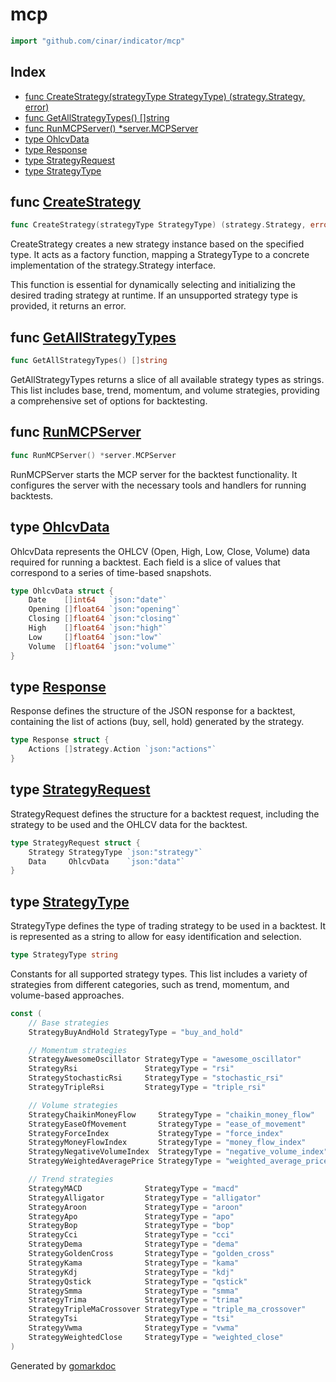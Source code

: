 <!-- Code generated by gomarkdoc. DO NOT EDIT -->

# mcp

```go
import "github.com/cinar/indicator/mcp"
```

## Index

- [func CreateStrategy\(strategyType StrategyType\) \(strategy.Strategy, error\)](<#CreateStrategy>)
- [func GetAllStrategyTypes\(\) \[\]string](<#GetAllStrategyTypes>)
- [func RunMCPServer\(\) \*server.MCPServer](<#RunMCPServer>)
- [type OhlcvData](<#OhlcvData>)
- [type Response](<#Response>)
- [type StrategyRequest](<#StrategyRequest>)
- [type StrategyType](<#StrategyType>)


<a name="CreateStrategy"></a>
## func [CreateStrategy](<https://github.com/cinar/indicator/blob/master/mcp/strategy_factory.go#L64>)

```go
func CreateStrategy(strategyType StrategyType) (strategy.Strategy, error)
```

CreateStrategy creates a new strategy instance based on the specified type. It acts as a factory function, mapping a StrategyType to a concrete implementation of the strategy.Strategy interface.

This function is essential for dynamically selecting and initializing the desired trading strategy at runtime. If an unsupported strategy type is provided, it returns an error.

<a name="GetAllStrategyTypes"></a>
## func [GetAllStrategyTypes](<https://github.com/cinar/indicator/blob/master/mcp/mcp_server.go#L127>)

```go
func GetAllStrategyTypes() []string
```

GetAllStrategyTypes returns a slice of all available strategy types as strings. This list includes base, trend, momentum, and volume strategies, providing a comprehensive set of options for backtesting.

<a name="RunMCPServer"></a>
## func [RunMCPServer](<https://github.com/cinar/indicator/blob/master/mcp/mcp_server.go#L15>)

```go
func RunMCPServer() *server.MCPServer
```

RunMCPServer starts the MCP server for the backtest functionality. It configures the server with the necessary tools and handlers for running backtests.

<a name="OhlcvData"></a>
## type [OhlcvData](<https://github.com/cinar/indicator/blob/master/mcp/strategy.go#L23-L30>)

OhlcvData represents the OHLCV \(Open, High, Low, Close, Volume\) data required for running a backtest. Each field is a slice of values that correspond to a series of time\-based snapshots.

```go
type OhlcvData struct {
    Date    []int64   `json:"date"`
    Opening []float64 `json:"opening"`
    Closing []float64 `json:"closing"`
    High    []float64 `json:"high"`
    Low     []float64 `json:"low"`
    Volume  []float64 `json:"volume"`
}
```

<a name="Response"></a>
## type [Response](<https://github.com/cinar/indicator/blob/master/mcp/strategy.go#L34-L36>)

Response defines the structure of the JSON response for a backtest, containing the list of actions \(buy, sell, hold\) generated by the strategy.

```go
type Response struct {
    Actions []strategy.Action `json:"actions"`
}
```

<a name="StrategyRequest"></a>
## type [StrategyRequest](<https://github.com/cinar/indicator/blob/master/mcp/strategy.go#L15-L18>)

StrategyRequest defines the structure for a backtest request, including the strategy to be used and the OHLCV data for the backtest.

```go
type StrategyRequest struct {
    Strategy StrategyType `json:"strategy"`
    Data     OhlcvData    `json:"data"`
}
```

<a name="StrategyType"></a>
## type [StrategyType](<https://github.com/cinar/indicator/blob/master/mcp/strategy_factory.go#L14>)

StrategyType defines the type of trading strategy to be used in a backtest. It is represented as a string to allow for easy identification and selection.

```go
type StrategyType string
```

<a name="StrategyBuyAndHold"></a>Constants for all supported strategy types. This list includes a variety of strategies from different categories, such as trend, momentum, and volume\-based approaches.

```go
const (
    // Base strategies
    StrategyBuyAndHold StrategyType = "buy_and_hold"

    // Momentum strategies
    StrategyAwesomeOscillator StrategyType = "awesome_oscillator"
    StrategyRsi               StrategyType = "rsi"
    StrategyStochasticRsi     StrategyType = "stochastic_rsi"
    StrategyTripleRsi         StrategyType = "triple_rsi"

    // Volume strategies
    StrategyChaikinMoneyFlow     StrategyType = "chaikin_money_flow"
    StrategyEaseOfMovement       StrategyType = "ease_of_movement"
    StrategyForceIndex           StrategyType = "force_index"
    StrategyMoneyFlowIndex       StrategyType = "money_flow_index"
    StrategyNegativeVolumeIndex  StrategyType = "negative_volume_index"
    StrategyWeightedAveragePrice StrategyType = "weighted_average_price"

    // Trend strategies
    StrategyMACD              StrategyType = "macd"
    StrategyAlligator         StrategyType = "alligator"
    StrategyAroon             StrategyType = "aroon"
    StrategyApo               StrategyType = "apo"
    StrategyBop               StrategyType = "bop"
    StrategyCci               StrategyType = "cci"
    StrategyDema              StrategyType = "dema"
    StrategyGoldenCross       StrategyType = "golden_cross"
    StrategyKama              StrategyType = "kama"
    StrategyKdj               StrategyType = "kdj"
    StrategyQstick            StrategyType = "qstick"
    StrategySmma              StrategyType = "smma"
    StrategyTrima             StrategyType = "trima"
    StrategyTripleMaCrossover StrategyType = "triple_ma_crossover"
    StrategyTsi               StrategyType = "tsi"
    StrategyVwma              StrategyType = "vwma"
    StrategyWeightedClose     StrategyType = "weighted_close"
)
```

Generated by [gomarkdoc](<https://github.com/princjef/gomarkdoc>)

